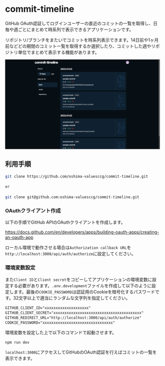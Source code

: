 # commit-timeline

GitHub OAuth認証してログインユーザーの直近のコミットの一覧を取得し、日毎や週ごとにまとめて時系列で表示できるアプリケーションです。

リポジトリ/ブランチをまたいでコミットを時系列表示できます。14日前や1ヶ月前などどの期間のコミット一覧を取得するか選択したり、コミットした週やリポジトリ単位でまとめて表示する機能があります。

![top](./public/top.png)

## 利用手順

```bash
git clone https://github.com/oshima-valuesccg/commit-timeline.git

or

git clone git@github.com:oshima-valuesccg/commit-timeline.git
```

### OAuthクライアント作成

以下の手順でGitHub APIのOAuthクライアントを作成します。

https://docs.github.com/en/developers/apps/building-oauth-apps/creating-an-oauth-app

ローカル環境で動作させる場合は`Authorization callback URL`を`http://localhost:3000/api/auth/authorize`に設定してください。

### 環境変数設定

また`Client ID`と`Client secret`をコピーしてアプリケーションの環境変数に設定する必要があります。`.env.development`ファイルを作成して以下のように設定します。最後の`COOKIE_PASSWORD`は認証用のCookieを暗号化するパスワードです。32文字以上で適当にランダムな文字列を指定してください。

```
GITHUB_CLIENT_ID="xxxxxxxxxxxxxxxxxxxx"
GITHUB_CLIENT_SECRET="xxxxxxxxxxxxxxxxxxxxxxxxxxxxxxxxxxxxxxxx"
GITHUB_REDIRECT_URL="http://localhost:3000/api/auth/authorize"
COOKIE_PASSWORD="xxxxxxxxxxxxxxxxxxxxxxxxxxxxxxxx"
```

環境変数を設定した上で以下のコマンドで起動させます。

```bash
npm run dev
```

`localhost:3000`にアクセスしてGitHubのOAuth認証を行えばコミットの一覧を表示できます。
